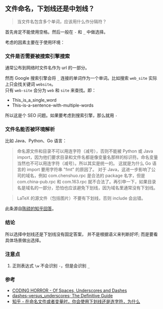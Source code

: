 ## 文件命名，下划线还是中划线？

> 当文件名包含多个单词，应该用什么作分隔符？

首先肯定不能使用空格。然后一般在 `-` 和 `_` 中做选择。

考虑的因素主要在于使用环境：

### 文件是否需要被搜索引擎搜索

通常公布到网络时文件名作为 url 的一部分。

然而 Google 搜索引擎会将 `_` 连接的单词作为一个单词。比如搜索 `web_site` 实际上只会找关键词 `website`。  
只有 `web-site` 会分为 `web` 和 `site` 来查找。即：

- This_is_a_single_word
- This-is-a-sentence-with-multiple-words

所以这是个 SEO 问题。如果要考虑到搜索引擎，那么就用 `-`

### 文件名能否被环境解析

比如 Java、Python、Go 语言：

> 命名源文件和目录不可以用连字符（减号），否则不能被 Python 或 Java import，因为他们要求目录和文件名都是像变量名那样的标识符。命名变量当然也不可以用连字符（减号）。所以其实是统一的。
> 这就是为什么 Go 语言的 import 要用字符串 "fmt" 的原因了。
> 对于 Java，这进一步影响了公司的域名，例如 com.chenshuo.rpc 是合法的 package 名字，但是 com.china-pub.rpc 和 com.163.rpc 就不合法了。再引申一下，如果目录名是域名的一部分，恐怕也应该避免下划线，因为域名里通常没有下划线。

> LaTeX 的源文件（包括图片）不要有下划线，否则 include 会出错。

此条源自[陈硕的知乎回答](https://www.zhihu.com/question/50471847/answer/137202976)。

### 结论

所以选择中划线还是下划线没有固定答案，
并不是根据语义来判断好坏;
而是要看具体场景做出选择。

### 注意点

1. 正则表达式 `\w` 不会识别 `-`，但是会识别 `_`

### 参考

- [CODING HORROR - Of Spaces, Underscores and Dashes](https://blog.codinghorror.com/of-spaces-underscores-and-dashes/)
- [dashes-versus_underscores; The Definitive Guide](https://x-equals.com/dashes-versus-underscores/)
- [知乎 - 在命名文件或者变量时，你会使用下划线还是连字符，为什么](https://www.zhihu.com/question/50471847)
